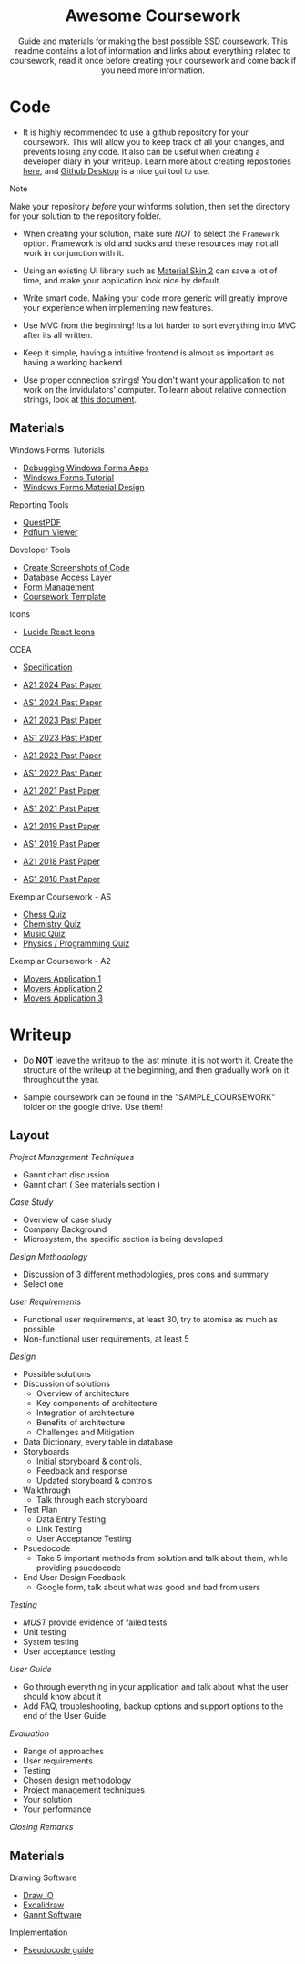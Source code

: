 <div align="center">

# Awesome Coursework

Guide and materials for making the best possible SSD coursework. This readme contains a lot of information and links about
everything related to coursework, read it once before creating your coursework and come back if you need more information.

</div>

# Code

- It is highly recommended to use a github repository for your coursework. This will allow you to
keep track of all your changes, and prevents losing any code. It also can be useful when creating a
developer diary in your writeup. Learn more about creating repositories [here](https://docs.github.com/en/repositories/creating-and-managing-repositories/quickstart-for-repositories),
and [Github Desktop](https://desktop.github.com/download/) is a nice gui tool to use.

> [!NOTE]
> Make your repository _before_ your winforms solution, then set the directory for your solution to the repository folder.

- When creating your solution, make sure _NOT_ to select the `Framework` option. Framework is old and
sucks and these resources may not all work in conjunction with it.

- Using an existing UI library such as [Material Skin 2](https://github.com/DigitalAdeel/MaterialSkin2DotNet) can
save a lot of time, and make your application look nice by default.

- Write smart code. Making your code more generic will greatly improve your experience when implementing new features.

- Use MVC from the beginning! Its a lot harder to sort everything into MVC after its all written.

- Keep it simple, having a intuitive frontend is almost as important as having a working backend

- Use proper connection strings! You don't want your application to not work on the invidulators' computer.
To learn about relative connection strings, look at [this document](https://github.com/juleswhi/awesome-coursework/blob/main/connection_strings.md).

## Materials

Windows Forms Tutorials
- [Debugging Windows Forms Apps](https://learn.microsoft.com/en-us/visualstudio/debugger/debugger-feature-tour?view=vs-2022)
- [Windows Forms Tutorial](https://www.youtube.com/watch?v=0zLZQesgV5o)
- [Windows Forms Material Design](https://www.youtube.com/watch?v=tX9E2azR1DY)

Reporting Tools
- [QuestPDF](https://www.questpdf.com/)
- [Pdfium Viewer](https://github.com/pvginkel/PdfiumViewer)

Developer Tools
- [Create Screenshots of Code](https://github.com/juleswhi/CsSnapper)
- [Database Access Layer](https://github.com/juleswhi/DAL)
- [Form Management](https://github.com/juleswhi/WinView)
- [Coursework Template](https://github.com/juleswhi/ssd-coursework-template)

Icons
- [Lucide React Icons](https://lucide.dev/icons/)

CCEA
- [Specification](https://ccea.org.uk/downloads/docs/Specifications/GCE/GCE%20Software%20Systems%20Development%20%282016%29/GCE%20Software%20Systems%20Development%20%282016%29-specification-Standard_1.pdf)

- [A21 2024 Past Paper](https://ccea.org.uk/downloads/docs/Past-Papers/cleared/GCE/GCE%20Software%20Systems%20Development%20%282016%29/2024-Summer/Standard/0/GCE-Software%20Systems%20Development-589-Summer2024-A2%201%2C%20Systems%20Approaches%20and%20Database%20Concepts-Paper.pdf)
- [AS1 2024 Past Paper](https://ccea.org.uk/downloads/docs/Past-Papers/cleared/GCE/GCE%20Software%20Systems%20Development%20%282016%29/2024-Summer/Standard/0/GCE-Software%20Systems%20Development-589-Summer2024-AS%201%2C%20Introduction%20to%20Object%20Oriented%20Development-Paper.pdf)

- [A21 2023 Past Paper](https://ccea.org.uk/downloads/docs/Past-Papers/cleared/GCE/GCE%20Software%20Systems%20Development%20%282016%29/2023-Summer/Standard/0/GCE-Software%20Systems%20Development-589-Summer2023-A2%201%2C%20Systems%20Approaches%20and%20Database%20Concepts-Paper.pdf)
- [AS1 2023 Past Paper](https://ccea.org.uk/downloads/docs/Past-Papers/cleared/GCE/GCE%20Software%20Systems%20Development%20%282016%29/2023-Summer/Standard/0/GCE-Software%20Systems%20Development-589-Summer2023-AS%201%2C%20Introduction%20to%20Object%20Oriented%20Development-Paper.pdf)

- [A21 2022 Past Paper](https://ccea.org.uk/downloads/docs/Past-Papers/cleared/GCE/GCE%20Software%20Systems%20Development%20%282016%29/2022-Summer/Standard/0/GCE-Software%20Systems%20Development-589-Summer2022-A2%201%2C%20Systems%20Approaches%20and%20Database%20Concepts-Paper.pdf)
- [AS1 2022 Past Paper](https://ccea.org.uk/downloads/docs/Past-Papers/cleared/GCE/GCE%20Software%20Systems%20Development%20%282016%29/2022-Summer/Standard/0/GCE-Software%20Systems%20Development-589-Summer2022-AS%201%2C%20Introduction%20to%20Object%20Oriented%20Development-MS.pdf)

- [A21 2021 Past Paper](https://ccea.org.uk/downloads/docs/Past-Papers/cleared/GCE/GCE%20Software%20Systems%20Development%20%282016%29/2021-Summer/Standard/0/GCE-Software%20Systems%20Development-589-Summer2021-A2%201%2C%20Systems%20Approaches%20and%20Database%20Concepts-Paper.pdf)
- [AS1 2021 Past Paper](https://ccea.org.uk/downloads/docs/Past-Papers/cleared/GCE/GCE%20Software%20Systems%20Development%20%282016%29/2021-Summer/Standard/0/GCE-Software%20Systems%20Development-589-Summer2021-AS%201%2C%20Introduction%20to%20Object%20Oriented%20Development-Paper.pdf)

- [A21 2019 Past Paper](https://ccea.org.uk/downloads/docs/Past-Papers/cleared/GCE/GCE%20Software%20Systems%20Development%20%282016%29/2019-Summer/Standard/0/GCE-Software%20Systems%20Development-589-Summer2019-A2%201%2C%20Systems%20Approaches%20and%20Database%20Concepts-Paper.pdf)
- [AS1 2019 Past Paper](https://ccea.org.uk/downloads/docs/Past-Papers/cleared/GCE/GCE%20Software%20Systems%20Development%20%282016%29/2019-Summer/Standard/0/GCE-Software%20Systems%20Development-589-Summer2019-AS%201%2C%20Introduction%20to%20Object%20Oriented%20Development-Paper.pdf)

- [A21 2018 Past Paper](https://ccea.org.uk/downloads/docs/Past-Papers/cleared/GCE/GCE%20Software%20Systems%20Development%20%282016%29/2018-Summer/Standard/0/GCE-Software%20Systems%20Development-589-Summer2018-A2%201%2C%20Systems%20Approaches%20and%20Database%20Concepts-Paper.pdf)
- [AS1 2018 Past Paper](https://ccea.org.uk/downloads/docs/Past-Papers/cleared/GCE/GCE%20Software%20Systems%20Development%20%282016%29/2018-Summer/Standard/0/GCE-Software%20Systems%20Development-589-Summer2018-AS%201%2C%20Introduction%20to%20Object%20Oriented%20Development-Paper.pdf)

Exemplar Coursework - AS
- [Chess Quiz](https://github.com/juleswhi/Coursework24)
- [Chemistry Quiz](https://github.com/SemicolonUnexpected/as-coursework)
- [Music Quiz](https://github.com/TheFlugeler/AS-Coursework---Joshua-Coulter)
- [Physics / Programming Quiz](https://github.com/portishead127/SSDCoursework)

Exemplar Coursework - A2
- [Movers Application 1](https://github.com/juleswhi/A2Coursework)
- [Movers Application 2](https://github.com/SemicolonUnexpected/a2-coursework)
- [Movers Application 3](https://github.com/TheFlugeler/A2-Coursework-MOVERS)

# Writeup

- Do __NOT__ leave the writeup to the last minute, it is not worth it. Create the structure of the writeup at the beginning,
and then gradually work on it throughout the year.

- Sample coursework can be found in the "SAMPLE_COURSEWORK" folder on the google drive. Use them!


## Layout

*Project Management Techniques*
- Gannt chart discussion
- Gannt chart ( See materials section )

*Case Study*
- Overview of case study
- Company Background
- Microsystem, the specific section is being developed

*Design Methodology*
- Discussion of 3 different methodologies, pros cons and summary
- Select one

*User Requirements*
- Functional user requirements, at least 30, try to atomise as much as possible
- Non-functional user requirements, at least 5

*Design*
- Possible solutions
- Discussion of solutions
    - Overview of architecture
    - Key components of architecture
    - Integration of architecture
    - Benefits of architecture
    - Challenges and Mitigation
- Data Dictionary, every table in database
- Storyboards
    - Initial storyboard & controls,
    - Feedback and response
    - Updated storyboard & controls
- Walkthrough
    - Talk through each storyboard
- Test Plan
    - Data Entry Testing
    - Link Testing
    - User Acceptance Testing
- Psuedocode
    - Take 5 important methods from solution and talk about them, while providing psuedocode
- End User Design Feedback
    - Google form, talk about what was good and bad from users

*Testing*
- _MUST_ provide evidence of failed tests
- Unit testing
- System testing
- User acceptance testing

*User Guide*
- Go through everything in your application and talk about what the user should know about it
- Add FAQ, troubleshooting, backup options and support options to the end of the User Guide

*Evaluation*
- Range of approaches
- User requirements
- Testing
- Chosen design methodology
- Project management techniques
- Your solution
- Your performance

*Closing Remarks*

## Materials

Drawing Software
- [Draw IO](https://lucide.dev/icons/)
- [Excalidraw](https://excalidraw.com/)
- [Gannt Software](https://www.onlinegantt.com/#/gantt)

Implementation
- [Pseudocode guide](https://builtin.com/data-science/pseudocode)
